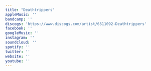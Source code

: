 ```yaml
---
title: "Deathtrippers"
appleMusic: ''
bandcamp: ''
discogs: 'https://www.discogs.com/artist/6511092-Deathtrippers'
facebook: ''
googleMusic: ''
instagram: ''
soundcloud: ''
spotify: ''
twitter: ''
website: ''
youtube: ''
---
```

